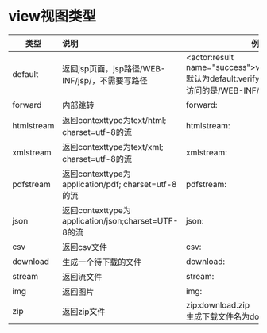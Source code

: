 # view视图类型
| 类型       | 说明                                                | 例子                                                         |
| ---------- | :-------------------------------------------------- | ------------------------------------------------------------ |
| default    | 返回jsp页面，jsp路径/WEB-INF/jsp/，不需要写路径     | <actor:result name="success">verify&lt;/actor:result><br>默认为default:verify<br>访问的是/WEB-INF/jsp/verify.jsp |
| forward    | 内部跳转                                            | forward:                                                     |
| htmlstream | 返回contexttype为text/html; charset=utf-8的流       | htmlstream:                                                  |
| xmlstream  | 返回contexttype为text/xml; charset=utf-8的流        | xmlstream:                                                   |
| pdfstream  | 返回contexttype为application/pdf; charset=utf-8的流 | pdfstream:                                                   |
| json       | 返回contexttype为application/json;charset=UTF-8的流 | json:                                                        |
| csv        | 返回csv文件                                         | csv:                                                         |
| download   | 生成一个待下载的文件                                | download:                                                    |
| stream     | 返回流文件                                          | stream:                                                      |
| img        | 返回图片                                            | img:                                                         |
| zip        | 返回zip文件                                         | zip:download.zip <br>生成下载文件名为download.zip的文件      |

 

